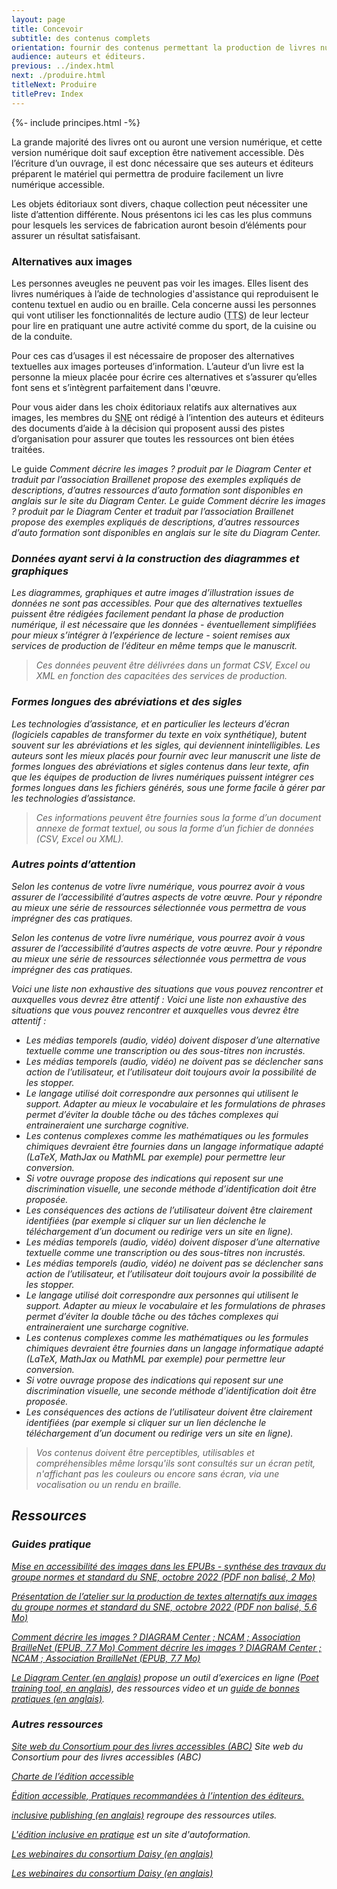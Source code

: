 ```yaml
---
layout: page
title: Concevoir
subtitle: des contenus complets
orientation: fournir des contenus permettant la production de livres numériques accessibles.
audience: auteurs et éditeurs.
previous: ../index.html
next: ./produire.html
titleNext: Produire
titlePrev: Index
---
```


<div markdown="1" id="principes">
{%- include principes.html -%}

La grande majorité des livres ont ou auront une version numérique, et cette version numérique doit sauf exception être nativement accessible. Dès l’écriture d’un ouvrage, il est donc nécessaire que ses auteurs et éditeurs préparent le matériel qui permettra de produire facilement un livre numérique accessible.

Les objets éditoriaux sont divers, chaque collection peut nécessiter une liste d’attention différente. Nous présentons ici les cas les plus communs pour lesquels les services de fabrication auront besoin d’éléments pour assurer un résultat satisfaisant.

### Alternatives aux images

Les personnes aveugles ne peuvent pas voir les images. Elles lisent des livres numériques à l’aide de technologies d'assistance qui reproduisent le contenu textuel en audio ou en braille. Cela concerne aussi les personnes qui vont utiliser les fonctionnalités de lecture audio (<abbr title="text to speech">TTS</abbr>) de leur lecteur pour lire en pratiquant une autre activité comme du sport, de la cuisine ou de la conduite.

Pour ces cas d’usages il est nécessaire de proposer des alternatives textuelles aux images porteuses d’information. L’auteur d’un livre est la personne la mieux placée pour écrire ces alternatives et s’assurer qu’elles font sens et s’intègrent parfaitement dans l'œuvre.

Pour vous aider dans les choix éditoriaux relatifs aux alternatives aux images, les membres du <abbr title="Syndicat national de l'édition">SNE</abbr> ont rédigé à l’intention des auteurs et éditeurs des documents d’aide à la décision qui proposent aussi des pistes d’organisation pour assurer que toutes les ressources ont bien étées traitées.

Le guide <i>Comment décrire les images ?<i> produit par le Diagram Center et traduit par l’association Braillenet propose des exemples expliqués de descriptions, d’autres ressources d’auto formation sont disponibles en anglais sur le site du Diagram Center.
Le guide <i>Comment décrire les images ?<i> produit par le Diagram Center et traduit par l’association Braillenet propose des exemples expliqués de descriptions, d’autres ressources d’auto formation sont disponibles en anglais sur le site du Diagram Center.

### Données ayant servi à la construction des diagrammes et graphiques

Les diagrammes, graphiques et autre images d’illustration issues de données ne sont pas accessibles. Pour que des alternatives textuelles puissent être rédigées facilement pendant la phase de production numérique, il est nécessaire que les données - éventuellement simplifiées pour mieux s’intégrer à l’expérience de lecture - soient remises aux services de production de l’éditeur en même temps que le manuscrit.

<blockquote><i>Ces données peuvent être délivrées dans un format CSV, Excel ou XML en fonction des capacitées des services de production.</i></blockquote>

### Formes longues des abréviations et des sigles

Les technologies d’assistance, et en particulier les lecteurs d’écran (logiciels capables de transformer du texte en voix synthétique), butent souvent sur les abréviations et les sigles, qui deviennent inintelligibles. Les auteurs sont les mieux placés pour fournir avec leur manuscrit une liste de formes longues des abréviations et sigles contenus dans leur texte, afin que les équipes de production de livres numériques puissent intégrer ces formes longues dans les fichiers générés, sous une forme facile à gérer par les technologies d’assistance.

<blockquote> <i>Ces informations peuvent être fournies sous la forme d’un document annexe de format textuel, ou sous la forme d’un fichier de données (CSV, Excel ou XML). </i></blockquote>

### Autres points d’attention

Selon les contenus de votre livre numérique, vous pourrez avoir à vous assurer de l’accessibilité d’autres aspects de votre œuvre. Pour y répondre au mieux une série de ressources sélectionnée vous permettra de vous imprégner des cas pratiques.

Selon les contenus de votre livre numérique, vous pourrez avoir à vous assurer de l’accessibilité d’autres aspects de votre œuvre. Pour y répondre au mieux une série de ressources sélectionnée vous permettra de vous imprégner des cas pratiques.

Voici une liste non exhaustive des situations que vous pouvez rencontrer et auxquelles vous devrez être attentif :
Voici une liste non exhaustive des situations que vous pouvez rencontrer et auxquelles vous devrez être attentif :

-   Les médias temporels (audio, vidéo) doivent disposer d’une alternative textuelle comme une transcription ou des sous-titres non incrustés.
-   Les médias temporels (audio, vidéo) ne doivent pas se déclencher sans action de l’utilisateur, et l’utilisateur doit toujours avoir la possibilité de les stopper.
-   Le langage utilisé doit correspondre aux personnes qui utilisent le support. Adapter au mieux le vocabulaire et les formulations de phrases permet d’éviter la double tâche ou des tâches complexes qui entraineraient une surcharge cognitive.
-   Les contenus complexes comme les mathématiques ou les formules chimiques devraient être fournies dans un langage informatique adapté (LaTeX, MathJax ou MathML par exemple) pour permettre leur conversion.
-   Si votre ouvrage propose des indications qui reposent sur une discrimination visuelle, une seconde méthode d’identification doit être proposée.
-   Les conséquences des actions de l’utilisateur doivent être clairement identifiées (par exemple si cliquer sur un lien déclenche le téléchargement d’un document ou redirige vers un site en ligne).
-   Les médias temporels (audio, vidéo) doivent disposer d’une alternative textuelle comme une transcription ou des sous-titres non incrustés.
-   Les médias temporels (audio, vidéo) ne doivent pas se déclencher sans action de l’utilisateur, et l’utilisateur doit toujours avoir la possibilité de les stopper.
-   Le langage utilisé doit correspondre aux personnes qui utilisent le support. Adapter au mieux le vocabulaire et les formulations de phrases permet d’éviter la double tâche ou des tâches complexes qui entraineraient une surcharge cognitive.
-   Les contenus complexes comme les mathématiques ou les formules chimiques devraient être fournies dans un langage informatique adapté (LaTeX, MathJax ou MathML par exemple) pour permettre leur conversion.
-   Si votre ouvrage propose des indications qui reposent sur une discrimination visuelle, une seconde méthode d’identification doit être proposée.
-   Les conséquences des actions de l’utilisateur doivent être clairement identifiées (par exemple si cliquer sur un lien déclenche le téléchargement d’un document ou redirige vers un site en ligne).

<blockquote> <i>Vos contenus doivent être perceptibles, utilisables et compréhensibles même lorsqu'ils sont consultés sur un écran petit, n'affichant pas les couleurs ou encore sans écran, via une vocalisation ou un rendu en braille. </i></blockquote>

</div>

<section  class="ressources" markdown="1">

## Ressources

### Guides pratique

<a href="https://www.sne.fr/app/uploads/2022/10/SNE-Normes-et-stanrdards-Textes-alternatifs-image-Document-de-synthese-.._vdef2.pdf" class ="link color_orange">Mise en accessibilité des images dans les EPUBs - synthése des travaux du groupe normes et standard du SNE, octobre 2022 (PDF non balisé, 2 Mo)</a>

<a href="https://www.sne.fr/app/uploads/2022/10/SNE_Atelier_Normes-et-Standards_Accessibilite_Textes-alternatifs_2022.pptx.pdf" class ="link color_orange">Présentation de l’atelier sur la production de textes alternatifs aux images du groupe normes et standard du SNE, octobre 2022 (PDF non balisé, 5.6 Mo)</a>

<a href="https://github.com/benetech/AccessibleImageSampleBook/blob/master/AccessibleImageSampleBookFrench/DIAGRAM_Image-Description-Guidelines_FR.epub?raw=true" class ="link color_orange"><i class="color_orange">Comment décrire les images ?</i> DIAGRAM Center ; NCAM ; Association BrailleNet (EPUB, 7.7 Mo) </a>
<a href="https://github.com/benetech/AccessibleImageSampleBook/blob/master/AccessibleImageSampleBookFrench/DIAGRAM_Image-Description-Guidelines_FR.epub?raw=true" class ="link color_orange"><i class="color_orange">Comment décrire les images ?</i> DIAGRAM Center ; NCAM ; Association BrailleNet (EPUB, 7.7 Mo) </a>

<a href="https://diagramcenter.org" class ="link color_orange">Le Diagram Center (en anglais)</a> propose un outil d’exercices en ligne ([Poet training tool, en anglais](https://poet.diagramcenter.org/)), des ressources video et un [guide de bonnes pratiques (en anglais)](http://diagramcenter.org/table-of-contents-2.html).

### Autres ressources

<a href="https://www.accessiblebooksconsortium.org/publishing/fr/" class ="link color_orange">
Site web du Consortium pour des livres accessibles (ABC)</a>
Site web du Consortium pour des livres accessibles (ABC)</a>

<a href="https://www.accessiblebooksconsortium.org/docs/fr/charter.docx" class ="link color_orange">Charte de l’édition accessible</a>

<a href="https://www.accessiblebooksconsortium.org/export/abc/fr/best_practice_guidelines.doc" class ="link color_orange">Édition accessible, Pratiques recommandées à l’intention des éditeurs.</a>

<a href="https://inclusivepublishing.org/" class ="link color_orange">inclusive publishing (en anglais)</a> regroupe des ressources utiles.

<a href="https://www.inclusivepublishinginpractice.org/" class ="link color_orange">L'édition inclusive en pratique</a> est un site d'autoformation.

<a href="https://daisy.org/webinar-series/" class ="link color_orange">Les webinaires du consortium Daisy (en anglais)</a>

</section>
<a href="https://daisy.org/webinar-series/" class ="link color_orange">Les webinaires du consortium Daisy (en anglais)</a>

</aside>
